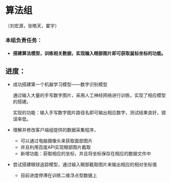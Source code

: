 # 算法组

（刘宏源，张皓天，翟宇）

### 本组负责任务：

- #### 搭建算法模型，训练相关数据，实现输入眼部图片即可获取鼠标坐标的功能。



## 进度：

- 成功搭建第一个机器学习模型——数字识别模型

  通过输入大量的手写数字图片，采用人工神经网络进行训练，实现了相应模型的搭建。

  实现的功能：输入手写数字图片路径名即可输出相应数字，测试结果良好，错误率低。
  
- 理解并修改客户端组提供的数据采集程序，

  - 可以通过电脑摄像头来获取面部图片
  - 并且利用百度API实现眼部图片截取
  - 新增功能：获取相应的坐标，并且将坐标保存在相应的数据文件中
    

- 尝试搭建眼球追踪模型，通过输入眼部截取图片来输出相应的相对坐标值

  - 目前进度停滞在训练二维浮点型数据上

